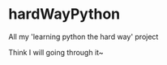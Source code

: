 hardWayPython
=============

All my 'learning python the hard way' project

Think I will going through it~
